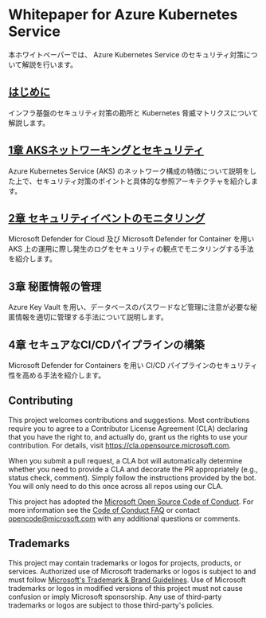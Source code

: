 # Whitepaper for Azure Kubernetes Service

本ホワイトペーパーでは、 Azure Kubernetes Service のセキュリティ対策について解説を行います。

## [はじめに](./chapter00.md)

インフラ基盤のセキュリティ対策の勘所と Kubernetes 脅威マトリクスについて解説します。

## [1章 AKSネットワーキングとセキュリティ](./chapter01.md)

Azure Kubernetes Service (AKS) のネットワーク構成の特徴について説明をした上で、セキュリティ対策のポイントと具体的な参照アーキテクチャを紹介します。

## [2章 セキュリティイベントのモニタリング](./chapter02.md)

Microsoft Defender for Cloud 及び Microsoft Defender for Container を用い AKS 上の運用に際し発生のログをセキュリティの観点でモニタリングする手法を紹介します。

## 3章 秘匿情報の管理

Azure Key Vault を用い、データベースのパスワードなど管理に注意が必要な秘匿情報を適切に管理する手法について説明します。

## 4章 セキュアなCI/CDパイプラインの構築

Microsoft Defender for Containers を用い CI/CD パイプラインのセキュリティ性を高める手法を紹介します。

## Contributing

This project welcomes contributions and suggestions.  Most contributions require you to agree to a
Contributor License Agreement (CLA) declaring that you have the right to, and actually do, grant us
the rights to use your contribution. For details, visit https://cla.opensource.microsoft.com.

When you submit a pull request, a CLA bot will automatically determine whether you need to provide
a CLA and decorate the PR appropriately (e.g., status check, comment). Simply follow the instructions
provided by the bot. You will only need to do this once across all repos using our CLA.

This project has adopted the [Microsoft Open Source Code of Conduct](https://opensource.microsoft.com/codeofconduct/).
For more information see the [Code of Conduct FAQ](https://opensource.microsoft.com/codeofconduct/faq/) or
contact [opencode@microsoft.com](mailto:opencode@microsoft.com) with any additional questions or comments.

## Trademarks

This project may contain trademarks or logos for projects, products, or services. Authorized use of Microsoft 
trademarks or logos is subject to and must follow 
[Microsoft's Trademark & Brand Guidelines](https://www.microsoft.com/en-us/legal/intellectualproperty/trademarks/usage/general).
Use of Microsoft trademarks or logos in modified versions of this project must not cause confusion or imply Microsoft sponsorship.
Any use of third-party trademarks or logos are subject to those third-party's policies.
